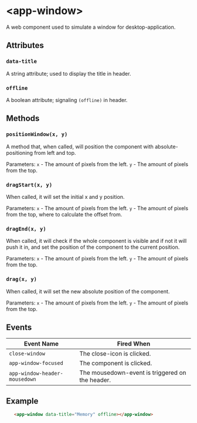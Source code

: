 # &lt;app-window&gt;

A web component used to simulate a window for desktop-application.

## Attributes

### `data-title`

A string attribute; used to display the title in header.

### `offline`

A boolean attribute; signaling `(offline)` in header.

## Methods

### `positionWindow(x, y)`

A method that, when called, will position the component with absolute-positioning from left and top.

Parameters: `x` - The amount of pixels from the left. `y` - The amount of pixels from the top.

### `dragStart(x, y)`

When called, it will set the initial x and y position.

Parameters: `x` - The amount of pixels from the left. `y` - The amount of pixels from the top, where to calculate the offset from.

### `dragEnd(x, y)`

When called, it will check if the whole component is visible and if not it will push it in, and set the position of the component to the current position.

Parameters: `x` - The amount of pixels from the left. `y` - The amount of pixels from the top.

### `drag(x, y)`

When called, it will set the new absolute position of the component.

Parameters: `x` - The amount of pixels from the left. `y` - The amount of pixels from the top.

## Events

| Event Name | Fired When |
|------------|------------|
| `close-window`| The close-icon is clicked. |
| `app-window-focused`| The component is clicked. |
| `app-window-header-mousedown`| The mousedown-event is triggered on the header. |


## Example

```html
   <app-window data-title="Memory" offline></app-window>
```
